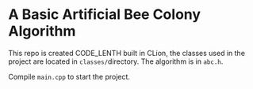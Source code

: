 # A Basic Artificial Bee Colony Algorithm
This repo is created CODE_LENTH built in CLion, the classes used in the project are located in `classes/`directory. The algorithm is in `abc.h`.  
  
Compile `main.cpp` to start the project.

